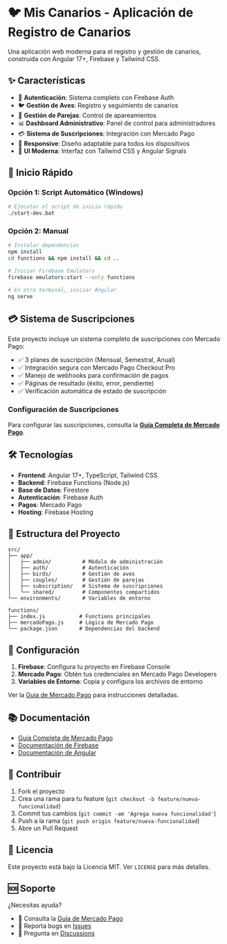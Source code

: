 # 🐦 Mis Canarios - Aplicación de Registro de Canarios

Una aplicación web moderna para el registro y gestión de canarios, construida con Angular 17+, Firebase y Tailwind CSS.

## ✨ Características

- 🔐 **Autenticación**: Sistema completo con Firebase Auth
- 🐦 **Gestión de Aves**: Registro y seguimiento de canarios
- 👥 **Gestión de Parejas**: Control de apareamientos
- 📊 **Dashboard Administrativo**: Panel de control para administradores
- 💳 **Sistema de Suscripciones**: Integración con Mercado Pago
- 📱 **Responsive**: Diseño adaptable para todos los dispositivos
- 🎨 **UI Moderna**: Interfaz con Tailwind CSS y Angular Signals

## 🚀 Inicio Rápido

### Opción 1: Script Automático (Windows)
```bash
# Ejecutar el script de inicio rápido
./start-dev.bat
```

### Opción 2: Manual
```bash
# Instalar dependencias
npm install
cd functions && npm install && cd ..

# Iniciar Firebase Emulators
firebase emulators:start --only functions

# En otra terminal, iniciar Angular
ng serve
```

## 💳 Sistema de Suscripciones

Este proyecto incluye un sistema completo de suscripciones con Mercado Pago:

- ✅ 3 planes de suscripción (Mensual, Semestral, Anual)
- ✅ Integración segura con Mercado Pago Checkout Pro
- ✅ Manejo de webhooks para confirmación de pagos
- ✅ Páginas de resultado (éxito, error, pendiente)
- ✅ Verificación automática de estado de suscripción

### Configuración de Suscripciones

Para configurar las suscripciones, consulta la **[Guía Completa de Mercado Pago](./GUIA_MERCADO_PAGO.md)**.

## 🛠️ Tecnologías

- **Frontend**: Angular 17+, TypeScript, Tailwind CSS
- **Backend**: Firebase Functions (Node.js)
- **Base de Datos**: Firestore
- **Autenticación**: Firebase Auth
- **Pagos**: Mercado Pago
- **Hosting**: Firebase Hosting

## 📁 Estructura del Proyecto

```
src/
├── app/
│   ├── admin/          # Módulo de administración
│   ├── auth/           # Autenticación
│   ├── birds/          # Gestión de aves
│   ├── couples/        # Gestión de parejas
│   ├── subscription/   # Sistema de suscripciones
│   └── shared/         # Componentes compartidos
└── environments/       # Variables de entorno

functions/
├── index.js           # Functions principales
├── mercadoPago.js     # Lógica de Mercado Pago
└── package.json       # Dependencias del backend
```

## 🔧 Configuración

1. **Firebase**: Configura tu proyecto en Firebase Console
2. **Mercado Pago**: Obtén tus credenciales en Mercado Pago Developers
3. **Variables de Entorno**: Copia y configura los archivos de entorno

Ver la [Guía de Mercado Pago](./GUIA_MERCADO_PAGO.md) para instrucciones detalladas.

## 📚 Documentación

- [Guía Completa de Mercado Pago](./GUIA_MERCADO_PAGO.md)
- [Documentación de Firebase](https://firebase.google.com/docs)
- [Documentación de Angular](https://angular.io/docs)

## 🤝 Contribuir

1. Fork el proyecto
2. Crea una rama para tu feature (`git checkout -b feature/nueva-funcionalidad`)
3. Commit tus cambios (`git commit -am 'Agrega nueva funcionalidad'`)
4. Push a la rama (`git push origin feature/nueva-funcionalidad`)
5. Abre un Pull Request

## 📄 Licencia

Este proyecto está bajo la Licencia MIT. Ver `LICENSE` para más detalles.

## 🆘 Soporte

¿Necesitas ayuda? 

- 📖 Consulta la [Guía de Mercado Pago](./GUIA_MERCADO_PAGO.md)
- 🐛 Reporta bugs en [Issues](../../issues)
- 💬 Pregunta en [Discussions](../../discussions)

